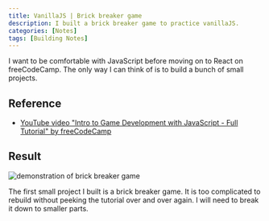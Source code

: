 ```yaml
---
title: VanillaJS | Brick breaker game
description: I built a brick breaker game to practice vanillaJS.
categories: [Notes] 
tags: [Building Notes]
---
```


I want to be comfortable with JavaScript before moving on to React on freeCodeCamp. The only way I can think of is to build a bunch of small projects.

## Reference

- [YouTube video "Intro to Game Development with JavaScript - Full Tutorial" by freeCodeCamp](https://www.youtube.com/watch?v=3EMxBkqC4z0&list=PLWKjhJtqVAbleDe3_ZA8h3AO2rXar-q2V&index=6&t=0s)

## Result

![demonstration of brick breaker game]({{site.baseurl}}/assets/images/brickBreaker.gif)

The first small project I built is a brick breaker game. It is too complicated to rebuild without peeking the tutorial over and over again. I will need to break it down to smaller parts.
